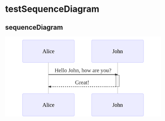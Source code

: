 # testSequenceDiagram
## sequenceDiagram
![Image of sequenceDiagram](./sequenceDiagram.svg?sanitize=true)
